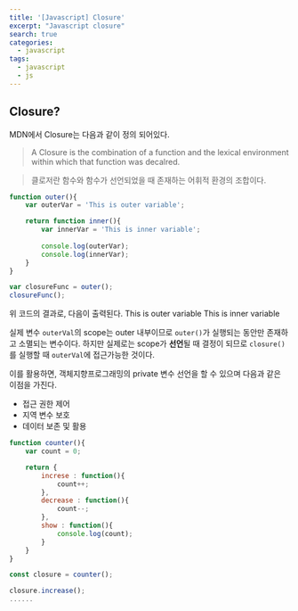 ```yaml
---
title: '[Javascript] Closure'
excerpt: "Javascript closure"
search: true
categories:
  - javascript
tags:
  - javascript
  - js
---
```


## Closure?

MDN에서 Closure는 다음과 같이 정의 되어있다.  
> A Closure is the combination of a function and the lexical environment within which that function was decalred.  

> 클로저란 함수와 함수가 선언되었을 때 존재하는 어휘적 환경의 조합이다.

``` javascript
function outer(){
	var outerVar = 'This is outer variable';

	return function inner(){
		var innerVar = 'This is inner variable';
		
		console.log(outerVar);
		console.log(innerVar);
	}
}

var closureFunc = outer();
closureFunc();
```

위 코드의 결과로, 다음이 출력된다.
This is outer variable
This is inner variable

실제 변수 ```outerVal```의 scope는 outer 내부이므로 ```outer()```가 실행되는 동안만 존재하고 소멸되는 변수이다.
하지만 실제로는 scope가 **선언**될 때 결정이 되므로 ```closure()```를 실행할 때 ```outerVal```에 접근가능한 것이다.  


이를 활용하면, 객체지향프로그래밍의 private 변수 선언을 할 수 있으며 다음과 같은 이점을 가진다.  
 - 접근 권한 제어
 - 지역 변수 보호
 - 데이터 보존 및 활용

``` javascript
function counter(){
	var count = 0;

	return {
		increse : function(){
			count++;
		},
		decrease : function(){
			count--;
		},
		show : function(){
			console.log(count);
		}
	}
}

const closure = counter();

closure.increase();
......
```